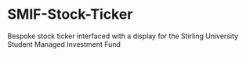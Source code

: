 # SMIF-Stock-Ticker
Bespoke stock ticker interfaced with a display for the Stirling University Student Managed Investment Fund
